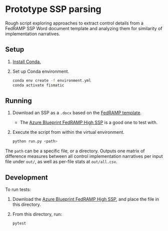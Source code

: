 # Prototype SSP parsing

Rough script exploring approaches to extract control details from a FedRAMP SSP Word document template and analyzing them for similarity of implementation narratives.

## Setup

1. [Install Conda.](https://docs.conda.io/projects/conda/en/latest/user-guide/install/index.html)
1. Set up Conda environment.

   ```sh
   conda env create -f environment.yml
   conda activate fismatic
   ```

## Running

1. Download an SSP as a `.docx` based on the [FedRAMP template](https://www.fedramp.gov/templates/).
   - The [Azure Blueprint FedRAMP High SSP](https://www.microsoft.com/en-us/trustcenter/compliance/fedramp) is a good one to test with.
1. Execute the script from within the virtual environment.

   ```sh
   python run.py <path>
   ```

The `path` can be a specific file, or a directory. Outputs one matrix of difference measures between all control implementation narratives per input file under `out/`, as well as per-file stats at `out/all.csv`.

## Development

To run tests:

1. Download the [Azure Blueprint FedRAMP High SSP](https://www.microsoft.com/en-us/trustcenter/compliance/fedramp), and place the file in this directory.
1. From this directory, run:

   ```sh
   pytest
   ```
